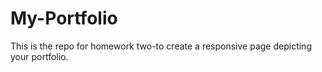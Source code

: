 # My-Portfolio
This is the repo for homework two-to create a responsive page depicting your portfolio.
